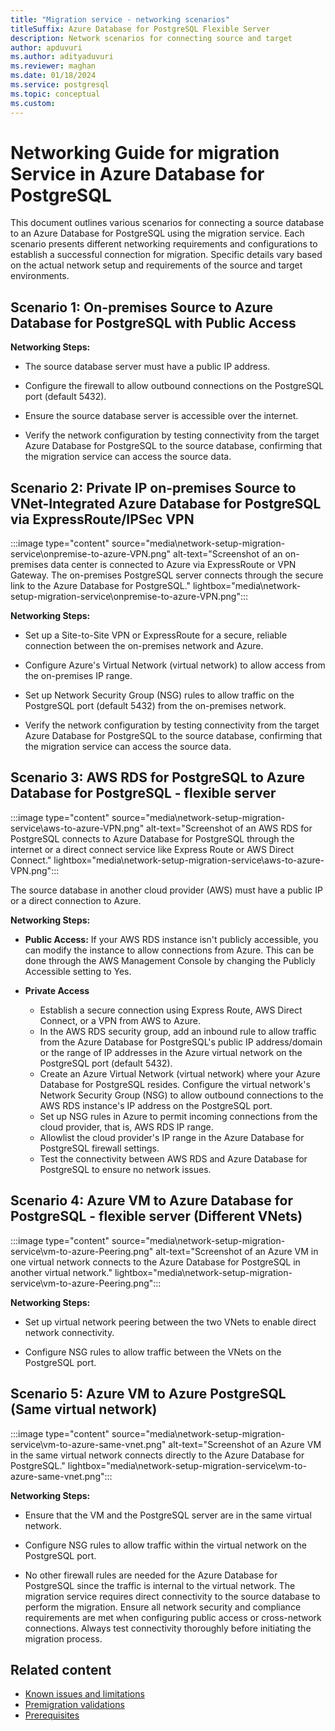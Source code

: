 ```yaml
---
title: "Migration service - networking scenarios"
titleSuffix: Azure Database for PostgreSQL Flexible Server
description: Network scenarios for connecting source and target
author: apduvuri
ms.author: adityaduvuri
ms.reviewer: maghan
ms.date: 01/18/2024
ms.service: postgresql
ms.topic: conceptual
ms.custom:
---
```


# Networking Guide for migration Service in Azure Database for PostgreSQL

This document outlines various scenarios for connecting a source database to an Azure Database for PostgreSQL using the migration service. Each scenario presents different networking requirements and configurations to establish a successful connection for migration. Specific details vary based on the actual network setup and requirements of the source and target environments.

## Scenario 1: On-premises Source to Azure Database for PostgreSQL with Public Access

**Networking Steps:**

- The source database server must have a public IP address.

- Configure the firewall to allow outbound connections on the PostgreSQL port (default 5432).

- Ensure the source database server is accessible over the internet.

- Verify the network configuration by testing connectivity from the target Azure Database for PostgreSQL to the source database, confirming that the migration service can access the source data.

## Scenario 2: Private IP on-premises Source to VNet-Integrated Azure Database for PostgreSQL via ExpressRoute/IPSec VPN

:::image type="content" source="media\network-setup-migration-service\onpremise-to-azure-VPN.png" alt-text="Screenshot of an on-premises data center is connected to Azure via ExpressRoute or VPN Gateway. The on-premises PostgreSQL server connects through the secure link to the Azure Database for PostgreSQL." lightbox="media\network-setup-migration-service\onpremise-to-azure-VPN.png":::

**Networking Steps:**

- Set up a Site-to-Site VPN or ExpressRoute for a secure, reliable connection between the on-premises network and Azure.

- Configure Azure's Virtual Network (virtual network) to allow access from the on-premises IP range.

- Set up Network Security Group (NSG) rules to allow traffic on the PostgreSQL port (default 5432) from the on-premises network.

- Verify the network configuration by testing connectivity from the target Azure Database for PostgreSQL to the source database, confirming that the migration service can access the source data.

## Scenario 3: AWS RDS for PostgreSQL to Azure Database for PostgreSQL - flexible server

:::image type="content" source="media\network-setup-migration-service\aws-to-azure-VPN.png" alt-text="Screenshot of an AWS RDS for PostgreSQL connects to Azure Database for PostgreSQL through the internet or a direct connect service like Express Route or AWS Direct Connect." lightbox="media\network-setup-migration-service\aws-to-azure-VPN.png":::

The source database in another cloud provider (AWS) must have a public IP or a direct connection to Azure.

**Networking Steps:**

- **Public Access:** If your AWS RDS instance isn't publicly accessible, you can modify the instance to allow connections from Azure. This can be done through the AWS Management Console by changing the Publicly Accessible setting to Yes.

- **Private Access**
    - Establish a secure connection using Express Route, AWS Direct Connect, or a VPN from AWS to Azure.
    - In the AWS RDS security group, add an inbound rule to allow traffic from the Azure Database for PostgreSQL's public IP address/domain or the range of IP addresses in the Azure virtual network on the PostgreSQL port (default 5432).
    - Create an Azure Virtual Network (virtual network) where your Azure Database for PostgreSQL resides. Configure the virtual network's Network Security Group (NSG) to allow outbound connections to the AWS RDS instance's IP address on the PostgreSQL port.
    - Set up NSG rules in Azure to permit incoming connections from the cloud provider, that is, AWS RDS IP range.
    - Allowlist the cloud provider's IP range in the Azure Database for PostgreSQL firewall settings.
    - Test the connectivity between AWS RDS and Azure Database for PostgreSQL to ensure no network issues.

## Scenario 4: Azure VM to Azure Database for PostgreSQL - flexible server (Different VNets)

:::image type="content" source="media\network-setup-migration-service\vm-to-azure-Peering.png" alt-text="Screenshot of an Azure VM in one virtual network connects to the Azure Database for PostgreSQL in another virtual network." lightbox="media\network-setup-migration-service\vm-to-azure-Peering.png":::

**Networking Steps:**

- Set up virtual network peering between the two VNets to enable direct network connectivity.

- Configure NSG rules to allow traffic between the VNets on the PostgreSQL port.

## Scenario 5: Azure VM to Azure PostgreSQL (Same virtual network)

:::image type="content" source="media\network-setup-migration-service\vm-to-azure-same-vnet.png" alt-text="Screenshot of an Azure VM in the same virtual network connects directly to the Azure Database for PostgreSQL." lightbox="media\network-setup-migration-service\vm-to-azure-same-vnet.png":::

**Networking Steps:**

- Ensure that the VM and the PostgreSQL server are in the same virtual network.

- Configure NSG rules to allow traffic within the virtual network on the PostgreSQL port.

- No other firewall rules are needed for the Azure Database for PostgreSQL since the traffic is internal to the virtual network.
The migration service requires direct connectivity to the source database to perform the migration. Ensure all network security and compliance requirements are met when configuring public access or cross-network connections. Always test connectivity thoroughly before initiating the migration process.

## Related content

- [Known issues and limitations](known-issues-and-limitations.md)
- [Premigration validations](premigration-validations.md)
- [Prerequisites](prerequisites.md)

